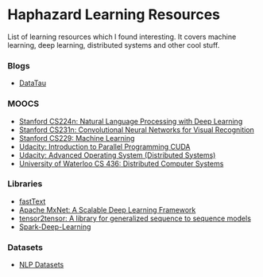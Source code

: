 # Haphazard Learning Resources
List of learning resources which I found interesting. It covers machine learning, deep learning, distributed systems and other cool stuff.

### Blogs
- [DataTau][12]
### MOOCS
- [Stanford CS224n: Natural Language Processing with Deep Learning][1]
- [Stanford CS231n: Convolutional Neural Networks for Visual Recognition][2]
- [Stanford CS229: Machine Learning][10]
- [Udacity: Introduction to Parallel Programming CUDA][7]
- [Udacity: Advanced Operating System (Distributed Systems)][8]
- [University of Waterloo CS 436: Distributed Computer Systems][9]

### Libraries
- [fastText][3]
- [Apache MxNet: A Scalable Deep Learning Framework][4]
- [tensor2tensor: A library for generalized sequence to sequence models][6]
- [Spark-Deep-Learning][11]

### Datasets
- [NLP Datasets][5]

[1]: http://web.stanford.edu/class/cs224n/index.html
[2]: http://cs231n.stanford.edu/
[3]: https://github.com/facebookresearch/fastText
[4]: https://mxnet.apache.org/
[5]: https://github.com/niderhoff/nlp-datasets
[6]: https://github.com/niderhoff/nlp-datasets
[7]: https://www.youtube.com/watch?v=F620ommtjqk&list=PLAwxTw4SYaPnFKojVQrmyOGFCqHTxfdv2
[8]: https://classroom.udacity.com/courses/ud189
[9]: https://www.youtube.com/watch?v=w8KFPWkK0bI&list=PLawkBQ15NDEkDJ5IyLIJUTZ1rRM9YQq6N
[10]: https://www.youtube.com/watch?v=UzxYlbK2c7E&list=PLA89DCFA6ADACE599
[11]: https://github.com/databricks/spark-deep-learning
[12]: http://www.datatau.com/
